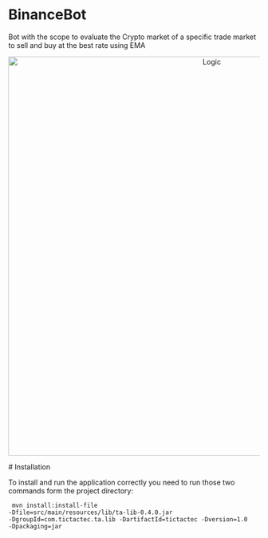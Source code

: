 # BinanceBot

Bot with the scope to evaluate the Crypto market of a specific trade market to sell and buy at the best rate using EMA

<p align="center">
  <a target="_blank"><img src="https://user-images.githubusercontent.com/22296699/123628017-f5378700-d812-11eb-8d76-9f991822399c.png" width="800" alt="Logic" /></a>
</p>
# Installation

To install and run the application correctly you need to run those two commands form the project directory:

<code> mvn install:install-file -Dfile=src/main/resources/lib/ta-lib-0.4.0.jar -DgroupId=com.tictactec.ta.lib -DartifactId=tictactec -Dversion=1.0 -Dpackaging=jar</code>
